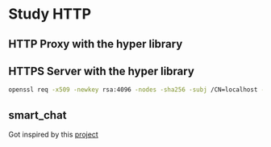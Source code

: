 # Study HTTP

## HTTP Proxy with the hyper library

## HTTPS Server with the hyper library

```bash
openssl req -x509 -newkey rsa:4096 -nodes -sha256 -subj /CN=localhost -keyout ssl/private.pem -out ssl/cert.pem 
```

## smart_chat

Got inspired by this [project](https://github.com/antirez/smallchat)
